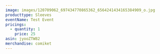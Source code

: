 ```yaml
---
image: images/120709062_697434770865362_6564241434165384909_o.jpg
producttype: Sleeves
eventName: Test Event
pricings:
  - quantity: 1
    price: 25
asin: jyooZTW82
merchandise: comiket
---
```

